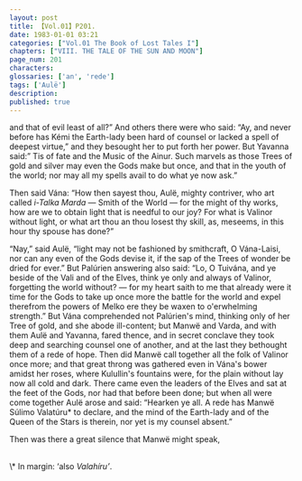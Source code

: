 ```yaml
---
layout: post
title: 【Vol.01】P201.
date: 1983-01-01 03:21
categories: ["Vol.01 The Book of Lost Tales I"]
chapters: ["VIII. THE TALE OF THE SUN AND MOON"]
page_num: 201
characters: 
glossaries: ['an', 'rede']
tags: ['Aulë']
description: 
published: true
---
```


<p style="text-indent: 0;">
and that of evil least of all?” And others there were who said: “Ay, and never before has Kémi the Earth-lady been hard of counsel or lacked a spell of deepest virtue,” and they besought her to put forth her power. But Yavanna said:” Tis of fate and the Music of the Ainur. Such marvels as those Trees of gold and silver may even the Gods make but once, and that in the youth of the world; nor may all my spells avail to do what ye now ask.”
</p>

Then said Vána: “How then sayest thou, Aulë, mighty contriver, who art called <I>i-Talka Marda</I> — Smith of the World — for the might of thy works, how are we to obtain light that is needful to our joy? For what is Valinor without light, or what art thou an thou losest thy skill, as, meseems, in this hour thy spouse has done?”

“Nay,” said Aulë, “light may not be fashioned by smithcraft, O Vána-Laisi, nor can any even of the Gods devise it, if the sap of the Trees of wonder be dried for ever.” But Palúrien answering also said: “Lo, O Tuivána, and ye beside of the Vali and of the Elves, think ye only and always of Valinor, forgetting the world without? — for my heart saith to me that already were it time for the Gods to take up once more the battle for the world and expel therefrom the powers of Melko ere they be waxen to o'erwhelming strength.” But Vána comprehended not Palúrien's mind, thinking only of her Tree of gold, and she abode ill-content; but Manwë and Varda, and with them Aulë and Yavanna, fared thence, and in secret conclave they took deep and searching counsel one of another, and at the last they bethought them of a rede of hope. Then did Manwë call together all the folk of Valinor once more; and that great throng was gathered even in Vána's bower amidst her roses, where Kulullin's fountains were, for the plain without lay now all cold and dark. There came even the leaders of the Elves and sat at the feet of the Gods, nor had that before been done; but when all were come together Aulë arose and said: “Hearken ye all. A rede has Manwë Súlimo Valatúru\* to declare, and the mind of the Earth-lady and of the Queen of the Stars is therein, nor yet is my counsel absent.”

Then was there a great silence that Manwë might speak,

<BR>
\* In margin: ‘also <I>Valahíru’</I>.

